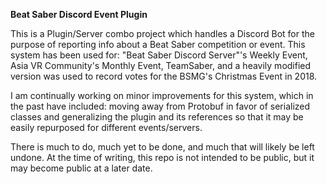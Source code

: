 **Beat Saber Discord Event Plugin**

This is a Plugin/Server combo project which handles a Discord Bot for the purpose of reporting info about a Beat Saber competition or event. This system has been used for: "Beat Saber Discord Server"'s Weekly Event, Asia VR Community's Monthly Event, TeamSaber, and a heavily modified version was used to record votes for the BSMG's Christmas Event in 2018.

I am continually working on minor improvements for this system, which in the past have included: moving away from Protobuf in favor of serialized classes and generalizing the plugin and its references so that it may be easily repurposed for different events/servers.

There is much to do, much yet to be done, and much that will likely be left undone.
At the time of writing, this repo is not intended to be public, but it may become public at a later date.
